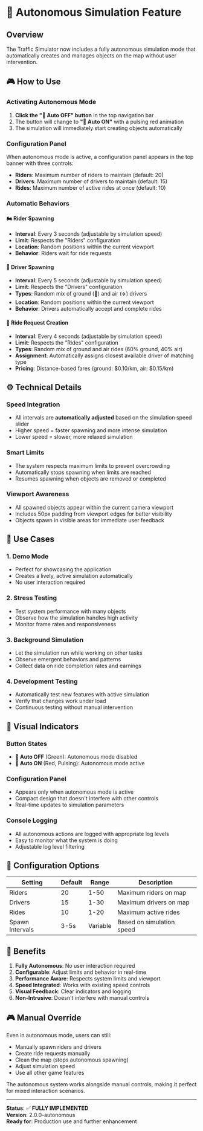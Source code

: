 # 🤖 Autonomous Simulation Feature

## Overview
The Traffic Simulator now includes a fully autonomous simulation mode that automatically creates and manages objects on the map without user intervention.

## 🎮 How to Use

### Activating Autonomous Mode
1. **Click the "🤖 Auto OFF" button** in the top navigation bar
2. The button will change to **"🤖 Auto ON"** with a pulsing red animation
3. The simulation will immediately start creating objects automatically

### Configuration Panel
When autonomous mode is active, a configuration panel appears in the top banner with three controls:

- **Riders**: Maximum number of riders to maintain (default: 20)
- **Drivers**: Maximum number of drivers to maintain (default: 15)  
- **Rides**: Maximum number of active rides at once (default: 10)

### Automatic Behaviors

#### 🏍️ Rider Spawning
- **Interval**: Every 3 seconds (adjustable by simulation speed)
- **Limit**: Respects the "Riders" configuration
- **Location**: Random positions within the current viewport
- **Behavior**: Riders wait for ride requests

#### 🚗 Driver Spawning  
- **Interval**: Every 5 seconds (adjustable by simulation speed)
- **Limit**: Respects the "Drivers" configuration
- **Types**: Random mix of ground (🚗) and air (✈️) drivers
- **Location**: Random positions within the current viewport
- **Behavior**: Drivers automatically accept and complete rides

#### 📱 Ride Request Creation
- **Interval**: Every 4 seconds (adjustable by simulation speed)
- **Limit**: Respects the "Rides" configuration
- **Types**: Random mix of ground and air rides (60% ground, 40% air)
- **Assignment**: Automatically assigns closest available driver of matching type
- **Pricing**: Distance-based fares (ground: $0.10/km, air: $0.15/km)

## ⚙️ Technical Details

### Speed Integration
- All intervals are **automatically adjusted** based on the simulation speed slider
- Higher speed = faster spawning and more intense simulation
- Lower speed = slower, more relaxed simulation

### Smart Limits
- The system respects maximum limits to prevent overcrowding
- Automatically stops spawning when limits are reached
- Resumes spawning when objects are removed or completed

### Viewport Awareness
- All spawned objects appear within the current camera viewport
- Includes 50px padding from viewport edges for better visibility
- Objects spawn in visible areas for immediate user feedback

## 🎯 Use Cases

### 1. **Demo Mode**
- Perfect for showcasing the application
- Creates a lively, active simulation automatically
- No user interaction required

### 2. **Stress Testing**
- Test system performance with many objects
- Observe how the simulation handles high activity
- Monitor frame rates and responsiveness

### 3. **Background Simulation**
- Let the simulation run while working on other tasks
- Observe emergent behaviors and patterns
- Collect data on ride completion rates and earnings

### 4. **Development Testing**
- Automatically test new features with active simulation
- Verify that changes work under load
- Continuous testing without manual intervention

## 🎨 Visual Indicators

### Button States
- **🤖 Auto OFF** (Green): Autonomous mode disabled
- **🤖 Auto ON** (Red, Pulsing): Autonomous mode active

### Configuration Panel
- Appears only when autonomous mode is active
- Compact design that doesn't interfere with other controls
- Real-time updates to simulation parameters

### Console Logging
- All autonomous actions are logged with appropriate log levels
- Easy to monitor what the system is doing
- Adjustable log level filtering

## 🔧 Configuration Options

| Setting | Default | Range | Description |
|---------|---------|-------|-------------|
| Riders | 20 | 1-50 | Maximum riders on map |
| Drivers | 15 | 1-30 | Maximum drivers on map |
| Rides | 10 | 1-20 | Maximum active rides |
| Spawn Intervals | 3-5s | Variable | Based on simulation speed |

## 🚀 Benefits

1. **Fully Autonomous**: No user interaction required
2. **Configurable**: Adjust limits and behavior in real-time
3. **Performance Aware**: Respects system limits and viewport
4. **Speed Integrated**: Works with existing speed controls
5. **Visual Feedback**: Clear indicators and logging
6. **Non-Intrusive**: Doesn't interfere with manual controls

## 🎮 Manual Override

Even in autonomous mode, users can still:
- Manually spawn riders and drivers
- Create ride requests manually
- Clean the map (stops autonomous spawning)
- Adjust simulation speed
- Use all other game features

The autonomous system works alongside manual controls, making it perfect for mixed interaction scenarios.

---

**Status**: ✅ **FULLY IMPLEMENTED**  
**Version**: 2.0.0-autonomous  
**Ready for**: Production use and further enhancement
